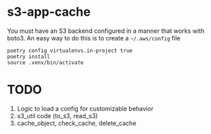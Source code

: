 # s3-app-cache

You must have an S3 backend configured in a manner that works with boto3. An easy way to do this is to create a `~/.aws/config` file

```
poetry config virtualenvs.in-project true
poetry install
source .venv/bin/activate
```

# TODO
1. Logic to load a config for customizable behavior
2. s3_util code (to_s3, read_s3)
3. cache_object, check_cache, delete_cache
